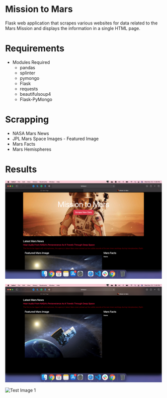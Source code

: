 # Mission to Mars

Flask web application that scrapes various websites for data related to the Mars Mission and displays the information in a single HTML page.

# Requirements

* Modules Required
    - pandas
    - splinter
    - pymongo
    - Flask
    - requests
    - beautifulsoup4
    - Flask-PyMongo

# Scrapping

* NASA Mars News
* JPL Mars Space Images - Featured Image
* Mars Facts
* Mars Hemispheres

# Results
![Test Image 1](https://github.com/akikp/web-scraping-challenge/blob/main/Missions_to_Mars/Images/image01.png)

![Test Image 1](https://github.com/akikp/web-scraping-challenge/blob/main/Missions_to_Mars/Images/image02.png)

![Test Image 1](https://github.com/akikp/web-scraping-challenge/blob/main/Missions_to_Mars/Images/image03.png)
